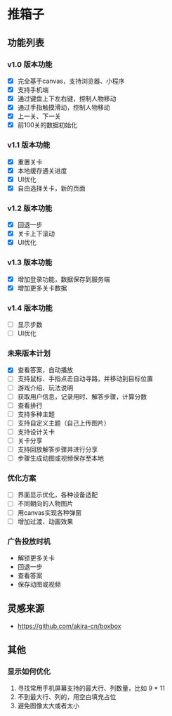 # 推箱子

## 功能列表

### v1.0 版本功能

- [x] 完全基于canvas，支持浏览器、小程序
- [x] 支持手机端
- [x] 通过键盘上下左右键，控制人物移动
- [x] 通过手指触摸滑动，控制人物移动
- [x] 上一关、下一关
- [x] 前100关的数据初始化

### v1.1 版本功能

- [x] 重置关卡
- [x] 本地缓存通关进度
- [x] UI优化
- [x] 自由选择关卡，新的页面

### v1.2 版本功能

- [x] 回退一步
- [x] 关卡上下滚动
- [x] UI优化

### v1.3 版本功能

- [x] 增加登录功能，数据保存到服务端
- [x] 增加更多关卡数据

### v1.4 版本功能

- [ ] 显示步数
- [ ] UI优化

### 未来版本计划

- [x] 查看答案，自动播放
- [ ] 支持鼠标、手指点击自动寻路，并移动到目标位置
- [ ] 游戏介绍、玩法说明
- [ ] 获取用户信息，记录用时、解答步骤，计算分数
- [ ] 查看排行
- [ ] 支持多种主题
- [ ] 支持自定义主题（自己上传图片）
- [ ] 支持设计关卡
- [ ] 关卡分享
- [ ] 支持回放解答步骤并进行分享
- [ ] 步骤生成动图或视频保存至本地

### 优化方案

- [ ] 界面显示优化，各种设备适配
- [ ] 不同朝向的人物图片
- [ ] 用canvas实现各种弹窗
- [ ] 增加过渡、动画效果

### 广告投放时机

- 解锁更多关卡
- 回退一步
- 查看答案
- 保存动图或视频

## 灵感来源

- https://github.com/akira-cn/boxbox

## 其他

### 显示如何优化

1. 寻找常用手机屏幕支持的最大行、列数量，比如 9 * 11
2. 不到最大行、列的，用空白填充占位
3. 避免图像太大或者太小

